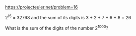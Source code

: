 https://projecteuler.net/problem=16

2<sup>15</sup> = 32768 and the sum of its digits is 3 + 2 + 7 + 6 + 8 = 26

What is the sum of the digits of the number 2<sup>1000</sup>?
